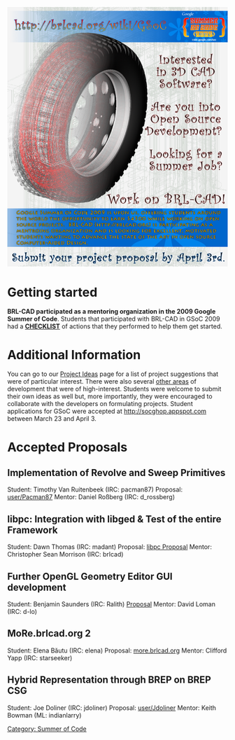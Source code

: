 ![](img/brlcad_gsoc2009_flyer.png)

# Getting started

**BRL-CAD participated as a mentoring organization in the 2009 Google
Summer of Code**. Students that participated with BRL-CAD in GSoC 2009
had a **[CHECKLIST](Google_Summer_of_Code/Checklist.md)** of
actions that they performed to help them get started.

# Additional Information

You can go to our [Project
Ideas](Google_Summer_of_Code/2009/Project_Ideas.md) page for a
list of project suggestions that were of particular interest. There were
also several [other areas](http://brlcad.org/~sean/ideas.html) of
development that were of high-interest. Students were welcome to submit
their own ideas as well but, more importantly, they were encouraged to
collaborate with the developers on formulating projects. Student
applications for GSoC were accepted at <http://socghop.appspot.com>
between March 23 and April 3.

# Accepted Proposals

## Implementation of Revolve and Sweep Primitives

Student: Timothy Van Ruitenbeek (IRC: pacman87)
Proposal: [user/Pacman87](user/Pacman87.md)
Mentor: Daniel Roßberg (IRC: d_rossberg)

## libpc: Integration with libged & Test of the entire Framework

Student: Dawn Thomas (IRC: madant)
Proposal: [libpc Proposal](user/Homovulgaris.md)
Mentor: Christopher Sean Morrison (IRC: brlcad)

## Further OpenGL Geometry Editor GUI development

Student: Benjamin Saunders (IRC: Ralith)
[Proposal](user/Ralith.md)
Mentor: David Loman (IRC: d-lo)

## MoRe.brlcad.org 2

Student: Elena Băutu (IRC: elena)
Proposal: [more.brlcad.org](user/EBautu.md)
Mentor: Clifford Yapp (IRC: starseeker)

## Hybrid Representation through BREP on BREP CSG

Student: Joe Doliner (IRC: jdoliner)
Proposal: [user/Jdoliner](user/Jdoliner.md)
Mentor: Keith Bowman (ML: indianlarry)

[Category: Summer of Code](Category:_Summer_of_Code.md)

